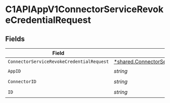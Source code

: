 # C1APIAppV1ConnectorServiceRevokeCredentialRequest


## Fields

| Field                                                                                                                    | Type                                                                                                                     | Required                                                                                                                 | Description                                                                                                              |
| ------------------------------------------------------------------------------------------------------------------------ | ------------------------------------------------------------------------------------------------------------------------ | ------------------------------------------------------------------------------------------------------------------------ | ------------------------------------------------------------------------------------------------------------------------ |
| `ConnectorServiceRevokeCredentialRequest`                                                                                | [*shared.ConnectorServiceRevokeCredentialRequest](../../../pkg/models/shared/connectorservicerevokecredentialrequest.md) | :heavy_minus_sign:                                                                                                       | N/A                                                                                                                      |
| `AppID`                                                                                                                  | *string*                                                                                                                 | :heavy_check_mark:                                                                                                       | N/A                                                                                                                      |
| `ConnectorID`                                                                                                            | *string*                                                                                                                 | :heavy_check_mark:                                                                                                       | N/A                                                                                                                      |
| `ID`                                                                                                                     | *string*                                                                                                                 | :heavy_check_mark:                                                                                                       | N/A                                                                                                                      |